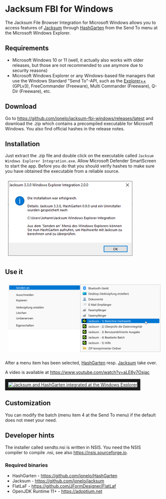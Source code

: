# Jacksum FBI for Windows

The Jacksum File Browser Integration for Microsoft Windows allows you to access features of [Jacksum](https://github.com/jonelo/jacksum) through [HashGarten](https://github.com/jonelo/HashGarten) from the Send To menu at the Microsoft Windows Explorer.

## Requirements

  * Microsoft Windows 10 or 11 (well, it actually also works with older releases, but those are not recommended to use anymore due to security reasons)
  * Microsoft Windows Explorer or any Windows-based file managers that use the Windows Standard "Send To"-API, such as the [Explorer++](https://github.com/derceg/explorerplusplus) (GPLv3), FreeCommander (Freeware), Multi Commander (Freeware), Q-Dir (Freeware), etc.

## Download

Go to https://github.com/jonelo/jacksum-fbi-windows/releases/latest and download the .zip which contains a precompiled executable for Microsoft Windows.
You also find official hashes in the release notes.

## Installation

Just extract the .zip file and double click on the executable called `Jacksum Windows Explorer Integration.exe`.
Allow Microsoft Defender SmartScreen to start the app. Before you do that you should verify hashes to make sure you have obtained the executable from a reliable source.

<img src="https://raw.githubusercontent.com/jonelo/jacksum-fbi-windows/main/docs/images/Jacksum_Windows_Explorer_Integration_2.0.0.png" alt="Jacksum Windows Explorer Integration Installation" style="vertical-align:top;margin:10px 10px" />


## Use it

<img src="https://raw.githubusercontent.com/jonelo/jacksum-fbi-windows/main/docs/images/sendto-de.png" alt="Send to screenshot" style="vertical-align:top;margin:10px 10px" />

After a menu item has been selected, [HashGarten](https://github.com/jonelo/HashGarten) resp. [Jacksum](https://github.com/jonelo/jacksum) take over.

A video is available at https://www.youtube.com/watch?v=aLE6y7Osjac

<a href="http://www.youtube.com/watch?feature=player_embedded&v=aLE6y7Osjac" target="_blank"><img src="http://img.youtube.com/vi/aLE6y7Osjac/0.jpg" 
alt="Jacksum and HashGarten integrated at the Windows Explorer" width="240" height="180" border="10" /></a>

## Customization

You can modify the batch (menu item 4 at the Send To menu) if the default does not meet your need.

## Developer hints

The installer called sendto.nsi is written in NSIS. You need the NSIS compiler to compile .nsi, see also https://nsis.sourceforge.io.

### Required binaries

- HashGarten - https://github.com/jonelo/HashGarten
- Jacksum - https://github.com/jonelo/jacksum
- FlatLaF - https://github.com/JFormDesigner/FlatLaf
- OpenJDK Runtime 11+ - https://adoptium.net

